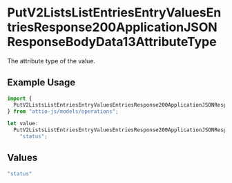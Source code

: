 # PutV2ListsListEntriesEntryValuesEntriesResponse200ApplicationJSONResponseBodyData13AttributeType

The attribute type of the value.

## Example Usage

```typescript
import {
  PutV2ListsListEntriesEntryValuesEntriesResponse200ApplicationJSONResponseBodyData13AttributeType,
} from "attio-js/models/operations";

let value:
  PutV2ListsListEntriesEntryValuesEntriesResponse200ApplicationJSONResponseBodyData13AttributeType =
    "status";
```

## Values

```typescript
"status"
```
